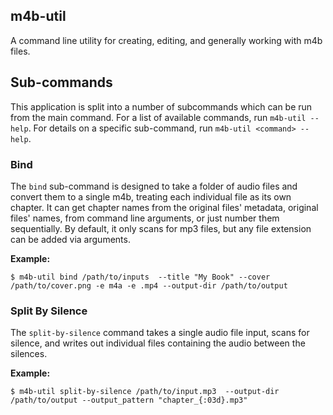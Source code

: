 m4b-util
---------
A command line utility for creating, editing, and generally working with m4b files.

## Sub-commands
This application is split into a number of subcommands which can be run from the main command. For a list of available 
commands, run `m4b-util --help`. For details on a specific sub-command, run `m4b-util <command> --help`.

### Bind
The `bind` sub-command is designed to take a folder of audio files and convert them to a single m4b, treating each 
individual file as its own chapter. It can get chapter names from the original files' metadata, original files' names,
from command line arguments, or just number them sequentially. By default, it only scans for mp3 files, but any file 
extension can be added via arguments.

**Example:**
```shell
$ m4b-util bind /path/to/inputs  --title "My Book" --cover /path/to/cover.png -e m4a -e .mp4 --output-dir /path/to/output 
```

### Split By Silence
The `split-by-silence` command takes a single audio file input, scans for silence, and writes out individual files 
containing the audio between the silences.

**Example:**
```shell
$ m4b-util split-by-silence /path/to/input.mp3  --output-dir /path/to/output --output_pattern "chapter_{:03d}.mp3"
```
